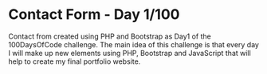 # Contact Form - Day 1/100
Contact from created using PHP and Bootstrap as Day1 of the 100DaysOfCode challenge. The main idea of this challenge
is that every day I will make up new elements using PHP, Bootstrap and JavaScript that will help to create my final
portfolio website.
